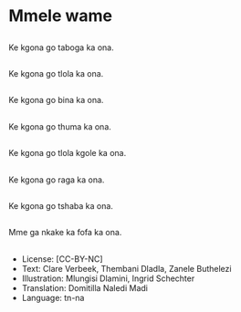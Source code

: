 # Mmele wame

##
Ke kgona go taboga ka ona.

##
Ke kgona go tlola ka ona.

##
Ke kgona go bina ka ona.

##
Ke kgona go thuma ka ona.

##
Ke kgona go tlola kgole ka ona.

##
Ke kgona go raga ka ona.

##
Ke kgona go tshaba ka ona.

##
Mme ga nkake ka fofa ka ona.

##
* License: [CC-BY-NC]
* Text: Clare Verbeek, Thembani Dladla, Zanele Buthelezi
* Illustration: Mlungisi Dlamini, Ingrid Schechter
* Translation: Domitilla Naledi Madi
* Language: tn-na
